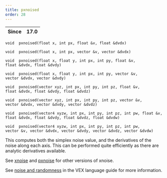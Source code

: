 ```yaml
---
title: pxnoised
order: 28
---
```

| Since | 17.0 |
| --- | --- |

`void  pxnoised(float x, int px, float &v, float &dvdx)`

`void  pxnoised(float x, int px, vector &v, vector &dvdx)`

`void  pxnoised(float x, float y, int px, int py, float &v, float &dvdx, float &dvdy)`

`void  pxnoised(float x, float y, int px, int py, vector &v, vector &dvdx, vector &dvdy)`

`void  pxnoised(vector xyz, int px, int py, int pz, float &v, float &dvdx, float &dvdy, float &dvdz)`

`void  pxnoised(vector xyz, int px, int py, int pz, vector &v, vector &dvdx, vector &dvdy, vector &dvdz)`

`void  pxnoised(vector4 xyzw, int px, int py, int pz, int pw, float &v, float &dvdx, float &dvdy, float &dvdz, float &dvdw)`

`void  pxnoised(vector4 xyzw, int px, int py, int pz, int pw, vector &v, vector &dvdx, vector &dvdy, vector &dvdz, vector &dvdw)`

This computes both the simplex noise value, and the derivatives of the
noise along each axis. This can be performed quite efficiently as
there are analytic derivatives available.

See [xnoise](./xnoise "Simplex noise is very close to Perlin noise, except with the samples on a simplex mesh rather than a grid. This results in less grid artifacts. It also uses a higher order bspline to provide better derivatives.") and [pxnoise](pxnoise.html "Simplex noise is very close to Perlin noise, except with the samples on a simplex mesh rather than a grid. This results in less grid artifacts. It also uses a higher order bspline to provide better derivatives. This is the periodic simplex noise") for other versions of xnoise.

See [noise and randomness](../random.html) in the VEX language
guide for more information.
